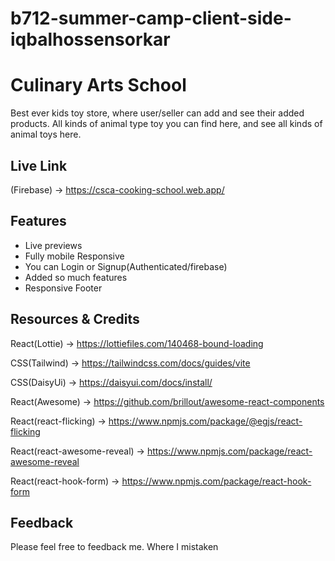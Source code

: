 # b712-summer-camp-client-side-iqbalhossensorkar

# Culinary Arts School 
Best ever kids toy store, where user/seller can add and see their added products. All kinds of animal type toy you can find here, and see all kinds of animal toys here.    

## Live Link

(Firebase) -> https://csca-cooking-school.web.app/


## Features

- Live previews
- Fully mobile Responsive
- You can Login or Signup(Authenticated/firebase)
- Added so much features
- Responsive Footer


## Resources & Credits
React(Lottie) -> https://lottiefiles.com/140468-bound-loading

CSS(Tailwind) -> https://tailwindcss.com/docs/guides/vite

CSS(DaisyUi) -> https://daisyui.com/docs/install/

React(Awesome) -> https://github.com/brillout/awesome-react-components

React(react-flicking) -> https://www.npmjs.com/package/@egjs/react-flicking

React(react-awesome-reveal) -> https://www.npmjs.com/package/react-awesome-reveal

React(react-hook-form) -> https://www.npmjs.com/package/react-hook-form





## Feedback

Please feel free to feedback me. Where I mistaken

